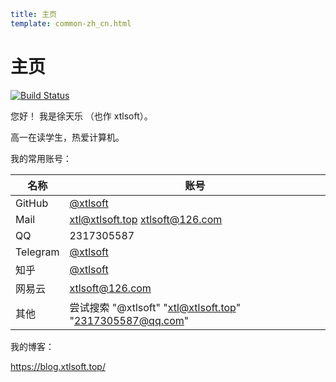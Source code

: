 ```yaml
title: 主页
template: common-zh_cn.html
```

# 主页

[![Build Status](https://travis-ci.com/xtlsoft/homepage.svg?token=XdzgD7q7ESxvMAHp9Ybj&branch=master)](https://travis-ci.com/xtlsoft/homepage)

您好！ 我是徐天乐 （也作 xtlsoft）。

高一在读学生，热爱计算机。

我的常用账号：

| 名称     | 账号                                                      |
| -------- | --------------------------------------------------------- |
| GitHub   | [@xtlsoft](https://github.com/xtlsoft/)                   |
| Mail     | xtl@xtlsoft.top xtlsoft@126.com                           |
| QQ       | 2317305587                                                |
| Telegram | [@xtlsoft](https://t.me/xtlsoft)                          |
| 知乎     | [@xtlsoft](https://www.zhihu.com/people/xtlsoft/)         |
| 网易云   | xtlsoft@126.com                                           |
| 其他     | 尝试搜索 "@xtlsoft" "xtl@xtlsoft.top" "2317305587@qq.com" |

我的博客：

https://blog.xtlsoft.top/
